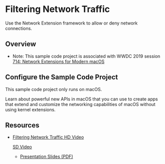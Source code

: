 # Filtering Network Traffic

Use the Network Extension framework to allow or deny network connections.

## Overview

- Note: This sample code project is associated with WWDC 2019 session [714: Network Extensions for Modern macOS](https://developer.apple.com/videos/play/wwdc19/714/)

## Configure the Sample Code Project

This sample code project only runs on macOS.

<p>Learn about powerful new APIs in macOS that you can use to create apps that extend and customize the networking capabilities of macOS without using kernel extensions.</p>

<h2>Resources</h2>

<ul class="links small">
    <li class="download" data-hires-status="pending">
        <a href="https://developer.apple.com/documentation/networkextension/filtering_network_traffic" target="_blank">
            Filtering Network Traffic
        </a>
<a href="https://devstreaming-cdn.apple.com/videos/wwdc/2019/714kr380j0vbvxv/714/714_hd_network_extensions_for_the_modern_mac.mp4?dl=1">HD Video</a>
            
<a href="https://devstreamingcdn.apple.com/videos/wwdc/2019/714kr380j0vbvxv/714/714_sd_network_extensions_for_the_modern_mac.mp4?dl=1">SD Video</a>

<ul class="links small">
    <li class="download" data-hires-status="pending">
        <a href="https://devstreaming-cdn.apple.com/videos/wwdc/2019/714kr380j0vbvxv/714/714_network_extensions_for_the_modern_mac.pdf?dl=1">
            Presentation Slides (PDF)
        </a>
